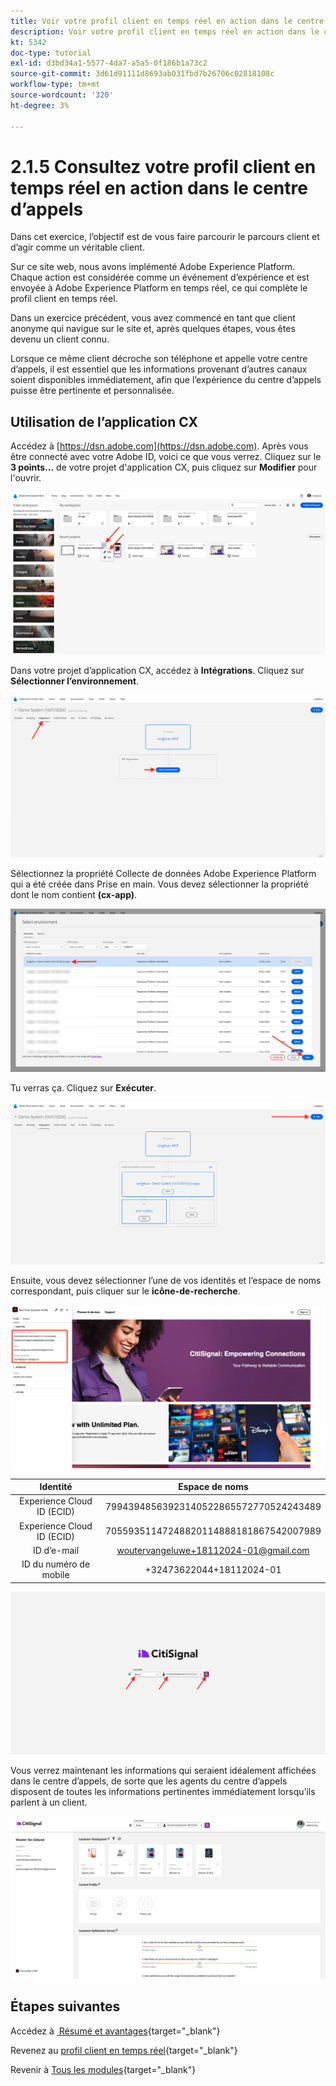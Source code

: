 ```yaml
---
title: Voir votre profil client en temps réel en action dans le centre d’appels
description: Voir votre profil client en temps réel en action dans le centre d’appels
kt: 5342
doc-type: tutorial
exl-id: d3bd34a1-5577-4da7-a5a5-0f186b1a73c2
source-git-commit: 3d61d91111d8693ab031fbd7b26706c02818108c
workflow-type: tm+mt
source-wordcount: '320'
ht-degree: 3%

---
```


# 2.1.5 Consultez votre profil client en temps réel en action dans le centre d’appels

Dans cet exercice, l’objectif est de vous faire parcourir le parcours client et d’agir comme un véritable client.

Sur ce site web, nous avons implémenté Adobe Experience Platform. Chaque action est considérée comme un événement d’expérience et est envoyée à Adobe Experience Platform en temps réel, ce qui complète le profil client en temps réel.

Dans un exercice précédent, vous avez commencé en tant que client anonyme qui navigue sur le site et, après quelques étapes, vous êtes devenu un client connu.

Lorsque ce même client décroche son téléphone et appelle votre centre d’appels, il est essentiel que les informations provenant d’autres canaux soient disponibles immédiatement, afin que l’expérience du centre d’appels puisse être pertinente et personnalisée.

## Utilisation de l’application CX

Accédez à [https://dsn.adobe.com](https://dsn.adobe.com). Après vous être connecté avec votre Adobe ID, voici ce que vous verrez. Cliquez sur le **3 points...** de votre projet d&#39;application CX, puis cliquez sur **Modifier** pour l&#39;ouvrir.

![Démonstration](./images/cxapp3.png)

Dans votre projet d’application CX, accédez à **Intégrations**. Cliquez sur **Sélectionner l’environnement**.

![Démonstration](./images/cxapp3a.png)

Sélectionnez la propriété Collecte de données Adobe Experience Platform qui a été créée dans Prise en main. Vous devez sélectionner la propriété dont le nom contient **(cx-app)**.

![Démonstration](./images/cxapp4.png)

Tu verras ça. Cliquez sur **Exécuter**.

![Démonstration](./images/cxapp4a.png)

Ensuite, vous devez sélectionner l’une de vos identités et l’espace de noms correspondant, puis cliquer sur le **icône-de-recherche**.

![Profil client](./images/identities.png)

| Identité | Espace de noms |
|:-------------:| :---------------:|
| Experience Cloud ID (ECID) | 79943948563923140522865572770524243489 |
| Experience Cloud ID (ECID) | 70559351147248820114888181867542007989 |
| ID d’e-mail | woutervangeluwe+18112024-01@gmail.com |
| ID du numéro de mobile | +32473622044+18112024-01 |

![Démonstration](./images/19.png)

Vous verrez maintenant les informations qui seraient idéalement affichées dans le centre d’appels, de sorte que les agents du centre d’appels disposent de toutes les informations pertinentes immédiatement lorsqu’ils parlent à un client.

![Démonstration](./images/20.png)

## Étapes suivantes

Accédez à [&#x200B; Résumé et avantages &#x200B;](./summary.md){target="_blank"}

Revenez au [profil client en temps réel](./real-time-customer-profile.md){target="_blank"}

Revenir à [Tous les modules](./../../../../overview.md){target="_blank"}
